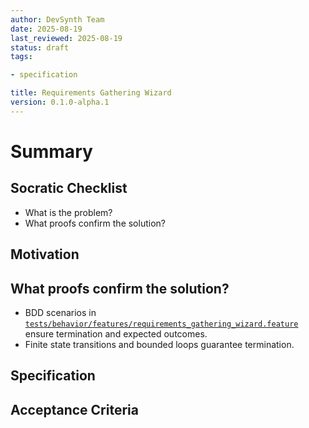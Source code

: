 ```yaml
---
author: DevSynth Team
date: 2025-08-19
last_reviewed: 2025-08-19
status: draft
tags:

- specification

title: Requirements Gathering Wizard
version: 0.1.0-alpha.1
---
```


<!--
Required metadata fields:
- author: document author
- date: creation date
- last_reviewed: last review date
- status: draft | review | published
- tags: search keywords
- title: short descriptive name
- version: specification version
-->

# Summary

## Socratic Checklist
- What is the problem?
- What proofs confirm the solution?

## Motivation

## What proofs confirm the solution?
- BDD scenarios in [`tests/behavior/features/requirements_gathering_wizard.feature`](../../tests/behavior/features/requirements_gathering_wizard.feature) ensure termination and expected outcomes.
- Finite state transitions and bounded loops guarantee termination.


## Specification

## Acceptance Criteria
